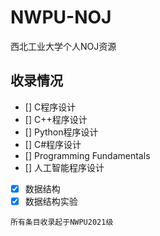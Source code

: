 # NWPU-NOJ
西北工业大学个人NOJ资源

## 收录情况
- [] C程序设计
- [] C++程序设计
- [] Python程序设计
- [] C#程序设计
- [] Programming Fundamentals
- [] 人工智能程序设计
- [x] 数据结构
- [x] 数据结构实验

`所有条目收录起于NWPU2021级`